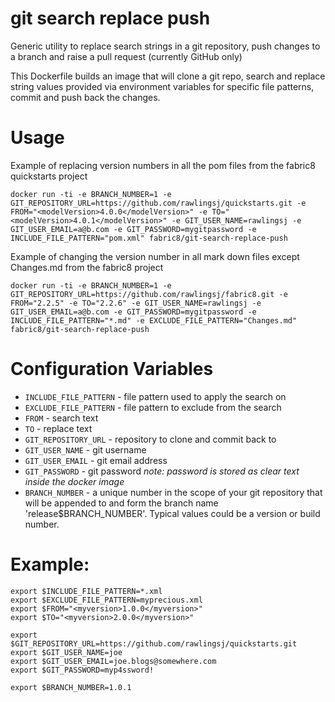 # git search replace push

Generic utility to replace search strings in a git repository, push changes to a branch and raise a pull request  (currently GitHub only)

This Dockerfile builds an image that will clone a git repo, search and replace string values provided via environment variables for specific file patterns, commit and push back the changes.

# Usage

Example of replacing version numbers in all the pom files from the fabric8 quickstarts project
```
docker run -ti -e BRANCH_NUMBER=1 -e GIT_REPOSITORY_URL=https://github.com/rawlingsj/quickstarts.git -e FROM="<modelVersion>4.0.0</modelVersion>" -e TO="<modelVersion>4.0.1</modelVersion>" -e GIT_USER_NAME=rawlingsj -e GIT_USER_EMAIL=a@b.com -e GIT_PASSWORD=mygitpassword -e INCLUDE_FILE_PATTERN="pom.xml" fabric8/git-search-replace-push
```

Example of changing the version number in all mark down files except Changes.md from the fabric8 project
```
docker run -ti -e BRANCH_NUMBER=1 -e GIT_REPOSITORY_URL=https://github.com/rawlingsj/fabric8.git -e FROM="2.2.5" -e TO="2.2.6" -e GIT_USER_NAME=rawlingsj -e GIT_USER_EMAIL=a@b.com -e GIT_PASSWORD=mygitpassword -e INCLUDE_FILE_PATTERN="*.md" -e EXCLUDE_FILE_PATTERN="Changes.md" fabric8/git-search-replace-push
```

# Configuration Variables

- `INCLUDE_FILE_PATTERN` - file pattern used to apply the search on
- `EXCLUDE_FILE_PATTERN` - file pattern to exclude from the search
- `FROM` - search text
- `TO` - replace text
- `GIT_REPOSITORY_URL` - repository to clone and commit back to
- `GIT_USER_NAME` - git username
- `GIT_USER_EMAIL` - git email address
- `GIT_PASSWORD` - git password _note: password is stored as clear text inside the docker image_
- `BRANCH_NUMBER` - a unique number in the scope of your git repository that will be appended to and form the branch name 'release$BRANCH_NUMBER'.  Typical values could be a version or build number.
# Example:

```
export $INCLUDE_FILE_PATTERN=*.xml
export $EXCLUDE_FILE_PATTERN=myprecious.xml
export $FROM="<myversion>1.0.0</myversion>"
export $TO="<myversion>2.0.0</myversion>"

export $GIT_REPOSITORY_URL=https://github.com/rawlingsj/quickstarts.git
export $GIT_USER_NAME=joe
export $GIT_USER_EMAIL=joe.blogs@somewhere.com
export $GIT_PASSWORD=myp4ssword!

export $BRANCH_NUMBER=1.0.1
```
